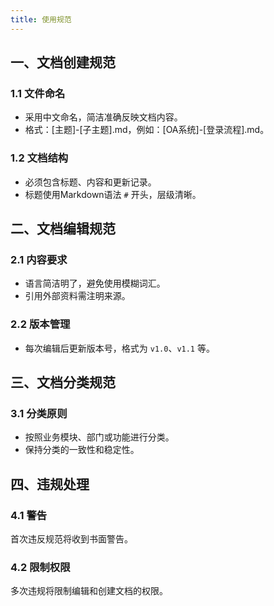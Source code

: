 ```yaml
---
title: 使用规范
---
```


## 一、文档创建规范
### 1.1 文件命名
- 采用中文命名，简洁准确反映文档内容。
- 格式：[主题]-[子主题].md，例如：[OA系统]-[登录流程].md。

### 1.2 文档结构
- 必须包含标题、内容和更新记录。
- 标题使用Markdown语法 `#` 开头，层级清晰。

## 二、文档编辑规范
### 2.1 内容要求
- 语言简洁明了，避免使用模糊词汇。
- 引用外部资料需注明来源。

### 2.2 版本管理
- 每次编辑后更新版本号，格式为 `v1.0`、`v1.1` 等。

## 三、文档分类规范
### 3.1 分类原则
- 按照业务模块、部门或功能进行分类。
- 保持分类的一致性和稳定性。

## 四、违规处理
### 4.1 警告
首次违反规范将收到书面警告。

### 4.2 限制权限
多次违规将限制编辑和创建文档的权限。